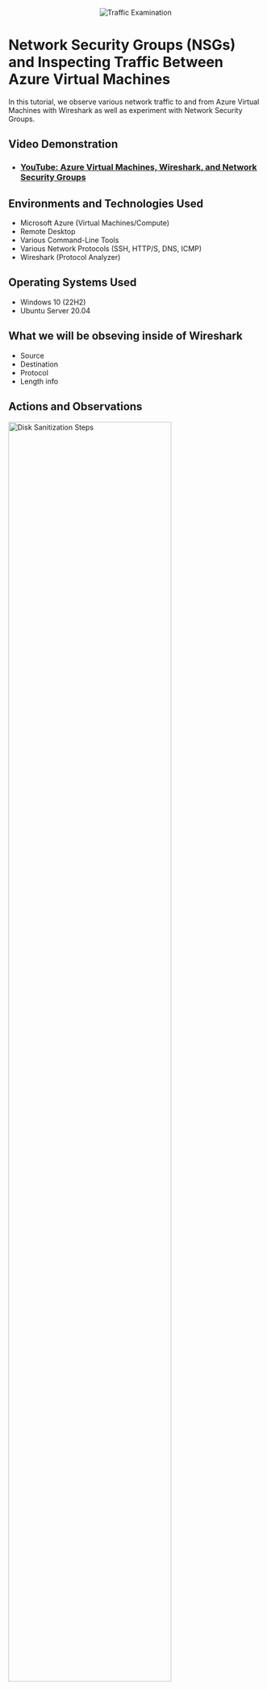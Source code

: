 <p align="center">
<img src="https://i.imgur.com/Ua7udoS.png" alt="Traffic Examination"/>
</p>

<h1>Network Security Groups (NSGs) and Inspecting Traffic Between Azure Virtual Machines</h1>
In this tutorial, we observe various network traffic to and from Azure Virtual Machines with Wireshark as well as experiment with Network Security Groups. <br />


<h2>Video Demonstration</h2>

- ### [YouTube: Azure Virtual Machines, Wireshark, and Network Security Groups](https://www.youtube.com)

<h2>Environments and Technologies Used</h2>

- Microsoft Azure (Virtual Machines/Compute)
- Remote Desktop
- Various Command-Line Tools
- Various Network Protocols (SSH, HTTP/S, DNS, ICMP)
- Wireshark (Protocol Analyzer)

<h2>Operating Systems Used </h2>

- Windows 10 (22H2)
- Ubuntu Server 20.04

<h2>What we will be obseving inside of Wireshark</h2>

- Source
- Destination
- Protocol
- Length info

<h2>Actions and Observations</h2>

<p>
<img src="https://i.imgur.com/ZJao03s.png height="80%" width="80%" alt="Disk Sanitization Steps"/>
</p>
<p>

 <p>
<img src="https://i.imgur.com/6xJBrvx.png="80%" width="80%" alt="Disk Sanitization Steps"/>
</p>
<p> 
  
  So if you look at the screenshot above, you can see all of the diffrect things that we can look at when observing network traffic using wireshark. To do this all you have do is once wireshark is open, if you look at the top of the screen you should see a filter bar in which you can type whichever protocol you would like to observe and analyze.
</p>
<br />

<h2>ICMP Command lines</h2>

- Ping (Private IP Address) of the other Computer
- Ping (Domain names like www.google.com ) into a readable IP Address
- Ping (example: 10.0.0.5 -t)
- Press CTRL+C on your keyboard to stop the perpetual ping

<p>
<img src="https://i.imgur.com/SRnb5PO.png height="80%" width="80%" alt="Disk Sanitization Steps"/>
</p>
<p>

<h2>Connecting to a SSH Command Line</h2>
 
 - ssh (Username)(@)(Private IP Address)
- Enter the password: Password1 (example)
- Type ‘exit’ to leave

<p>
<img src="https://i.imgur.com/jgvWLDY.png height="80%" width="80%" alt="Disk Sanitization Steps"/>
</p>
<p>

<h2>DHCP Command line</h2>

 - ipconfig /renew (will attempt to create a fresh IP address on the computer)

<p>
<img src="https://i.imgur.com/qhNvtHr.png height="80%" width="80%" alt="Disk Sanitization Steps"/>
</p>
<p>

<h2>DNS Command line</h2>

- nslookup www.google.com

<p>
<img src="https://i.imgur.com/DJmEXEB.png" height="80%" width="80%" alt="Disk Sanitization Steps"/>
</p>
<p>
